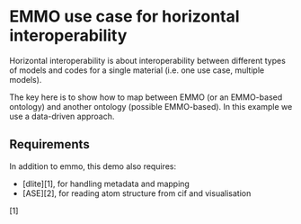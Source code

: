 EMMO use case for horizontal interoperability
=============================================
Horizontal interoperability is about interoperability between
different types of models and codes for a single material (i.e. one
use case, multiple models).


The key here is to show how to map between EMMO (or an EMMO-based
ontology) and another ontology (possible EMMO-based).  In this example
we use a data-driven approach.


Requirements
------------
In addition to emmo, this demo also requires:
  - [dlite][1], for handling metadata and mapping
  - [ASE][2], for reading atom structure from cif and visualisation



[1]
